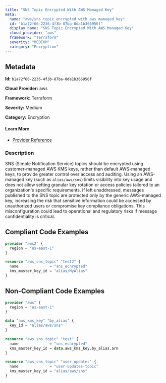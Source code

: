 ```yaml
---
title: "SNS Topic Encrypted With AWS Managed Key"
meta:
  name: "aws/sns_topic_encrypted_with_aws_managed_key"
  id: "b1a72f66-2236-4f3b-87ba-0da1b366956f"
  display_name: "SNS Topic Encrypted With AWS Managed Key"
  cloud_provider: "aws"
  framework: "Terraform"
  severity: "MEDIUM"
  category: "Encryption"
---
```

## Metadata

**Id:** `b1a72f66-2236-4f3b-87ba-0da1b366956f`

**Cloud Provider:** aws

**Framework:** Terraform

**Severity:** Medium

**Category:** Encryption

#### Learn More

 - [Provider Reference](https://registry.terraform.io/providers/hashicorp/aws/latest/docs/resources/sns_topic#kms_master_key_id)

### Description

 SNS (Simple Notification Service) topics should be encrypted using customer-managed AWS KMS keys, rather than default AWS-managed keys, to provide greater control over access and auditing. Using an AWS-managed key (such as `alias/aws/sns`) limits visibility into key usage and does not allow setting granular key rotation or access policies tailored to an organization's specific requirements. If left unaddressed, messages published to the SNS topic are protected only by the generic AWS-managed key, increasing the risk that sensitive information could be accessed by unauthorized users or compromise key compliance obligations. This misconfiguration could lead to operational and regulatory risks if message confidentiality is critical.


## Compliant Code Examples
```terraform
provider "aws2" {
  region = "us-east-1"
}

resource "aws_sns_topic" "test2" {
  name              = "sns_ecnrypted"
  kms_master_key_id = "alias/MyAlias"
}

```
## Non-Compliant Code Examples
```terraform
provider "aws" {
  region = "us-east-1"
}

data "aws_kms_key" "by_alias" {
  key_id = "alias/aws/sns"
}

resource "aws_sns_topic" "test" {
  name              = "sns_ecnrypted"
  kms_master_key_id = data.aws_kms_key.by_alias.arn
}

```

```terraform
resource "aws_sns_topic" "user_updates" {
  name              = "user-updates-topic"
  kms_master_key_id = "alias/aws/sns"
}

```